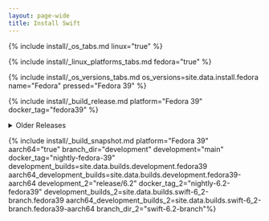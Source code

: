 ```yaml
---
layout: page-wide
title: Install Swift
---
```


{% include install/_os_tabs.md linux="true" %}

{% include install/_linux_platforms_tabs.md fedora="true" %}

{% include install/_os_versions_tabs.md os_versions=site.data.install.fedora  name="Fedora" pressed="Fedora 39" %}

{% include install/_build_release.md platform="Fedora 39" docker_tag="fedora39" %}

<details class="download" style="margin-bottom: 0;">
  <summary>Older Releases</summary>
  {% include install/_older-releases.md platform="Fedora 39" %}
</details>

{% include install/_build_snapshot.md platform="Fedora 39"
aarch64="true"
branch_dir="development"
development="main"
docker_tag="nightly-fedora-39"
development_builds=site.data.builds.development.fedora39
aarch64_development_builds=site.data.builds.development.fedora39-aarch64
development_2="release/6.2"
docker_tag_2="nightly-6.2-fedora39"
development_builds_2=site.data.builds.swift-6_2-branch.fedora39 aarch64_development_builds_2=site.data.builds.swift-6_2-branch.fedora39-aarch64
branch_dir_2="swift-6.2-branch"%}